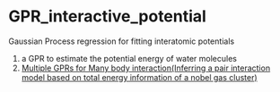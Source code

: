 # GPR_interactive_potential
Gaussian Process regression for fitting interatomic potentials

1. a GPR to estimate the potential energy of water molecules
2. [Multiple GPRs for Many body interaction(Inferring a pair interaction model based on total energy information of a nobel gas cluster)](https://github.com/Melikakmm/Gaussian_Regression_Process_interactive_potential/blob/main/Cluster_GPR.ipynb)
